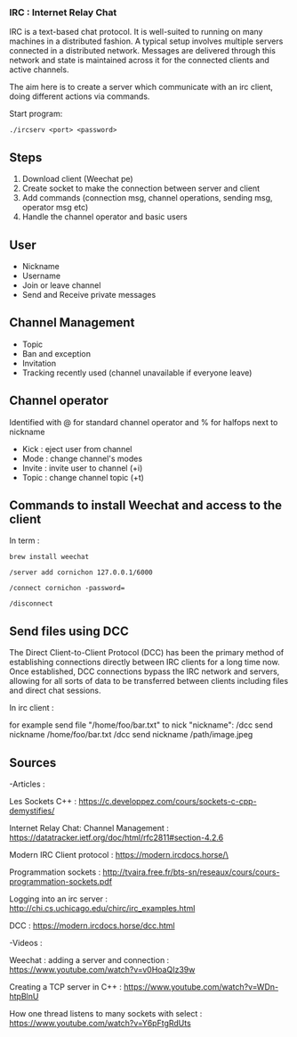 ### IRC : Internet Relay Chat

IRC is a text-based chat protocol. It is well-suited to running on many machines in a distributed fashion. A typical setup involves multiple servers connected in a distributed network. Messages are delivered through this network and state is maintained across it for the connected clients and active channels.

The aim here is to create a server which communicate with an irc client, doing different actions via commands.

Start program:

	./ircserv <port> <password>


## Steps
1. Download client (Weechat pe)
2. Create socket to make the connection between server and client
3. Add commands (connection msg, channel operations, sending msg, operator msg etc)
4. Handle the channel operator and basic users

## User
- Nickname
- Username
- Join or leave channel
- Send and Receive private messages

## Channel Management
- Topic
- Ban and exception
- Invitation
- Tracking recently used (channel unavailable if everyone leave)

## Channel operator
Identified with @ for standard channel operator and % for halfops next to nickname
- Kick : eject user from channel
- Mode : change channel's modes
- Invite : invite user to channel (+i)
- Topic : change channel topic (+t)

## Commands to install Weechat and access to the client

In term :

	brew install weechat

	/server add cornichon 127.0.0.1/6000

	/connect cornichon -password=

	/disconnect

## Send files using DCC

The Direct Client-to-Client Protocol (DCC) has been the primary method of establishing connections directly between IRC clients for a long time now. Once established, DCC connections bypass the IRC network and servers, allowing for all sorts of data to be transferred between clients including files and direct chat sessions.

In irc client : 

  for example send file "/home/foo/bar.txt" to nick "nickname":
		/dcc send nickname /home/foo/bar.txt
		/dcc send nickname /path/image.jpeg

## Sources

-Articles :

Les Sockets C++ : 
https://c.developpez.com/cours/sockets-c-cpp-demystifies/

Internet Relay Chat: Channel Management : 
https://datatracker.ietf.org/doc/html/rfc2811#section-4.2.6

Modern IRC Client protocol : 
https://modern.ircdocs.horse/\

Programmation sockets : 
http://tvaira.free.fr/bts-sn/reseaux/cours/cours-programmation-sockets.pdf

Logging into an irc server : 
http://chi.cs.uchicago.edu/chirc/irc_examples.html

DCC : 
https://modern.ircdocs.horse/dcc.html


-Videos :

Weechat : adding a server and connection : 
https://www.youtube.com/watch?v=v0HoaQIz39w

Creating a TCP server in C++ : 
https://www.youtube.com/watch?v=WDn-htpBlnU

How one thread listens to many sockets with select : 
https://www.youtube.com/watch?v=Y6pFtgRdUts


